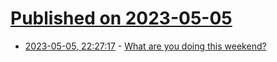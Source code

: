 # [Published on 2023-05-05](index.md)

* [2023-05-05, 22:27:17](https://lobste.rs/s/q5aymk/what_are_you_doing_this_weekend) - [What are you doing this weekend?](https://lobste.rs/s/q5aymk/what_are_you_doing_this_weekend)
